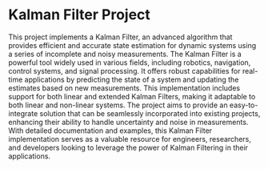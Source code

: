 # Kalman Filter Project
This project implements a Kalman Filter, an advanced algorithm that provides efficient and accurate state estimation for dynamic systems using a series of incomplete and noisy measurements. The Kalman Filter is a powerful tool widely used in various fields, including robotics, navigation, control systems, and signal processing. It offers robust capabilities for real-time applications by predicting the state of a system and updating the estimates based on new measurements. This implementation includes support for both linear and extended Kalman Filters, making it adaptable to both linear and non-linear systems. The project aims to provide an easy-to-integrate solution that can be seamlessly incorporated into existing projects, enhancing their ability to handle uncertainty and noise in measurements. With detailed documentation and examples, this Kalman Filter implementation serves as a valuable resource for engineers, researchers, and developers looking to leverage the power of Kalman Filtering in their applications.
